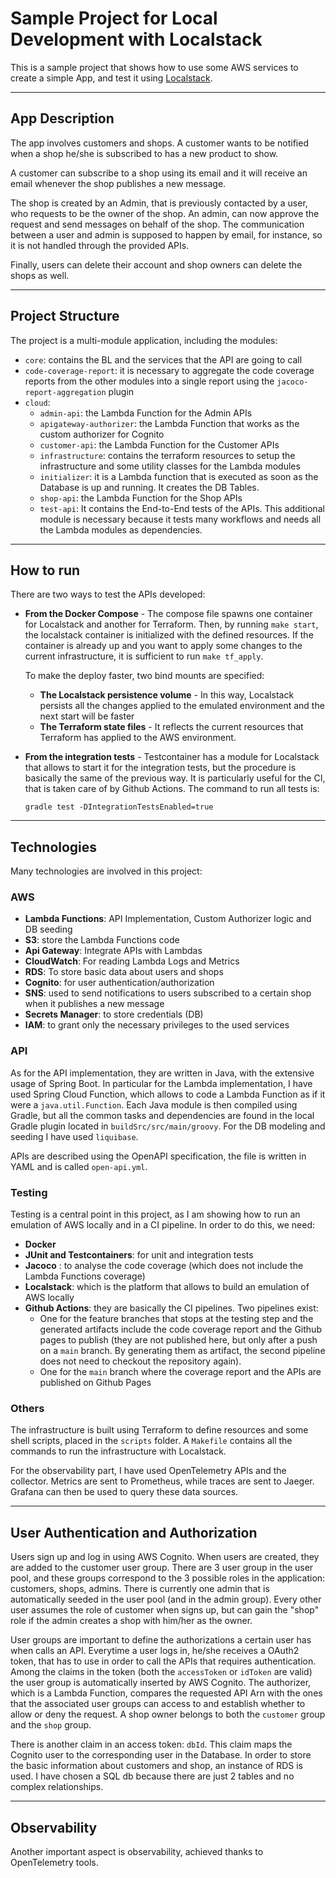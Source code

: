 # Sample Project for Local Development with Localstack

This is a sample project that shows how to use some AWS services to create a simple App, and test it using [Localstack](https://www.google.com/url?sa=t&source=web&cd=&cad=rja&uact=8&ved=2ahUKEwizos2yh7eBAxVhSPEDHRF2CU0QFnoECBEQAQ&url=https%3A%2F%2Flocalstack.cloud%2F&usg=AOvVaw3Y-_XGkVayRoxabMtF4Zzn&opi=89978449).

---

## App Description

The app involves customers and shops. A customer wants to be notified when a shop he/she is subscribed to has a new product to show.

A customer can subscribe to a shop using its email and it will receive an email whenever the shop publishes a new message.

The shop is created by an Admin, that is previously contacted by a user, who requests to be the owner of the shop. An admin, can now approve the request and send messages on behalf of the shop. The communication between a user and admin is supposed to happen by email, for instance, so it is not handled through the provided APIs.

Finally, users can delete their account and shop owners can delete the shops as well.

---

## Project Structure

The project is a multi-module application, including the modules:

- `core`: contains the BL and the services that the API are going to call
- `code-coverage-report`: it is necessary to aggregate the code coverage reports from the other modules into a single report using the `jacoco-report-aggregation` plugin
- `cloud`:
  - `admin-api`: the Lambda Function for the Admin APIs
  - `apigateway-authorizer`: the Lambda Function that works as the custom authorizer for Cognito
  - `customer-api`: the Lambda Function for the Customer APIs
  - `infrastructure`: contains the terraform resources to setup the infrastructure and some utility classes for the Lambda modules
  - `initializer`: it is a Lambda function that is executed as soon as the Database is up and running. It creates the DB Tables.
  - `shop-api`: the Lambda Function for the Shop APIs
  - `test-api`: It contains the End-to-End tests of the APIs. This additional module is necessary because it tests many workflows and needs all the Lambda modules as dependencies.

---

## How to run

There are two ways to test the APIs developed:

- **From the Docker Compose** - The compose file spawns one container for Localstack and another for Terraform. Then, by running `make start`, the localstack container is initialized with the defined resources. If the container is already up and you want to apply some changes to the current infrastructure, it is sufficient to run `make tf_apply`.

  To make the deploy faster, two bind mounts are specified:
  - **The Localstack persistence volume** - In this way, Localstack persists all the changes applied to the emulated environment and the next start will be faster
  - **The Terraform state files** - It reflects the current resources that Terraform has applied to the AWS environment. 
- **From the integration tests** - Testcontainer has a module for Localstack that allows to start it for the integration tests, but the procedure is basically the same of the previous way. It is particularly useful for the CI, that is taken care of by Github Actions. The command to run all tests is:

  ```shell
  gradle test -DIntegrationTestsEnabled=true
  ```

---

## Technologies 

Many technologies are involved in this project:

### AWS

- **Lambda Functions**: API Implementation, Custom Authorizer logic and DB seeding
- **S3**: store the Lambda Functions code
- **Api Gateway**: Integrate APIs with Lambdas
- **CloudWatch**: For reading Lambda Logs and Metrics
- **RDS**: To store basic data about users and shops
- **Cognito**: for user authentication/authorization
- **SNS**: used to send notifications to users subscribed to a certain shop when it publishes a new message
- **Secrets Manager**: to store credentials (DB)
- **IAM**: to grant only the necessary privileges to the used services

### API

As for the API implementation, they are written in Java, with the extensive usage of Spring Boot. In particular for the Lambda implementation, I have used Spring Cloud Function, which allows to code a Lambda Function as if it were a `java.util.Function`. Each Java module is then compiled using Gradle, but all the common tasks and dependencies are found in the local Gradle plugin located in `buildSrc/src/main/groovy`. For the DB modeling and seeding I have used `liquibase`. 

APIs are described using the OpenAPI specification, the file is written in YAML and is called `open-api.yml`.

### Testing

Testing is a central point in this project, as I am showing how to run an emulation of AWS locally and in a CI pipeline. In order to do this, we need:

- **Docker**
- **JUnit and Testcontainers**: for unit and integration tests
- **Jacoco** : to analyse the code coverage (which does not include the Lambda Functions coverage)
- **Localstack**: which is the platform that allows to build an emulation of AWS locally
- **Github Actions**: they are basically the CI pipelines. Two pipelines exist:
  - One for the feature branches that stops at the testing step and the generated artifacts include the code coverage report and the Github pages to publish (they are not published here, but only after a push on a `main` branch. By generating them as artifact, the second pipeline does not need to checkout the repository again).
  - One for the `main` branch where the coverage report and the APIs are published on Github Pages

### Others

The infrastructure is built using Terraform to define resources and some shell scripts, placed in the `scripts` folder. A `Makefile` contains all the commands to run the infrastructure with Localstack.

For the observability part, I have used OpenTelemetry APIs and the collector. Metrics are sent to Prometheus, while traces are sent to Jaeger. Grafana can then be used to query these data sources.

---

## User Authentication and Authorization

Users sign up and log in using AWS Cognito. When users are created, they are added to the customer user group. There are 3 user group in the user pool, and these groups correspond to the 3 possible roles in the application: customers, shops, admins. There is currently one admin that is automatically seeded in the user pool (and in the admin group). Every other user assumes the role of customer when signs up, but can gain the "shop" role if the admin creates a shop with him/her as the owner.

User groups are important to define the authorizations a certain user has when calls an API. Everytime a user logs in, he/she receives a OAuth2 token, that has to use in order to call the APIs that requires authentication. Among the claims in the token (both the `accessToken` or `idToken` are valid) the user group is automatically inserted by AWS Cognito. The authorizer, which is a Lambda Function, compares the requested API Arn with the ones that the associated user groups can access to and establish whether to allow or deny the request. A shop owner belongs to both the `customer` group and the `shop` group.

There is another claim in an access token: `dbId`. This claim maps the Cognito user to the corresponding user in the Database. In order to store the basic information about customers and shop, an instance of RDS is used. I have chosen a SQL db because there are just 2 tables and no complex relationships.

---

## Observability

Another important aspect is observability, achieved thanks to OpenTelemetry tools.